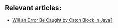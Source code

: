 ## Relevant articles:

- [Will an Error Be Caught by Catch Block in Java?](https://www.baeldung.com/java-error-catch)
